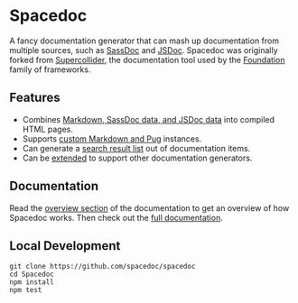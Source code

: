 # Spacedoc

A fancy documentation generator that can mash up documentation from multiple sources, such as [SassDoc](http://sassdoc.com/) and [JSDoc](http://usejsdoc.org/). Spacedoc was originally forked from [Supercollider](https://github.com/zurb/supercollider), the documentation tool used by the [Foundation](https://github.com/zurb/foundation-sites) family of frameworks.

## Features

- Combines [Markdown, SassDoc data, and JSDoc data](_docs/overview.md) into compiled HTML pages.
- Supports [custom Markdown and Pug](_docs/api.md) instances.
- Can generate a [search result list](_docs/search.md) out of documentation items.
- Can be [extended](_docs/adapters.md) to support other documentation generators.

## Documentation

Read the [overview section](_docs/overview.md) of the documentation to get an overview of how Spacedoc works. Then check out the [full documentation](_docs).

## Local Development

```
git clone https://github.com/spacedoc/spacedoc
cd Spacedoc
npm install
npm test
```
